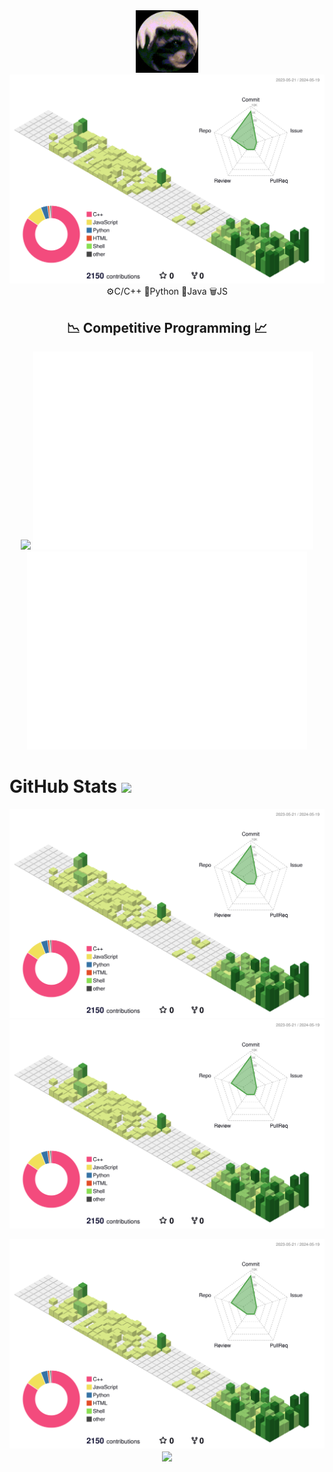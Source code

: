 <div align="center">
  	<img src="/experiment/giphy.gif" alt="Hi" width="100" />
	<div align="center">

<picture>
  <source media="(prefers-color-scheme: dark)" srcset="https://readme-typing-svg.demolab.com?font=Fira+Code&weight=900&size=25&pause=1000&color=0EF7F4&center=true&vCenter=true&random=false&width=435&lines=Engineer;I+write+Bugs!;Explore+What+I've+Build;They+say+I'm+Introvert">
  <source media="(prefers-color-scheme: light)" srcset="https://readme-typing-svg.demolab.com?font=Fira+Code&weight=900&size=21&pause=1000&color=34F700&center=true&vCenter=true&random=false&width=435&lines=Engineer;I+write+Bugs!;Explore+What+I've+Build;They+say+I'm+Introvert">
  <img alt="GitHub Profile Image" src="/profile-3d-contrib/profile-green-animate.svg">
</picture>
</div>
	<div> ⚙️C/C++  🐍Python  👾Java  🗑️JS </div>

</div>
<div align="center"><b><h2>📉 Competitive Programming 📈</h2></b></div>
<p align="middle">
<img height="315em" src="https://leetcard.jacoblin.cool/raoxaman?theme=dark&font=Duru%20Sans&ext=contest&border=0&radius=13" />
<img height="317em" src="https://raw.githubusercontent.com/amanraox/cp-statistics/main/output/light_card.svg" />
<picture>
<source media="(prefers-color-scheme: dark)" srcset="">
<img height="317em" src="https://raw.githubusercontent.com/amanraox/cp-statistics/main/output/light_card.svg#gh-dark-mode-only" />
</picture>
</p>

<!--
<img height="317em" src="https://raw.githubusercontent.com/amanraox/cp-statistics/main/output/light_card.svg#gh-dark-mode-only" />
<p style="width: 300px;">
<picture>
  <source media="(prefers-color-scheme: dark)" srcset="https://leetcard.jacoblin.cool/raoxaman?theme=light&font=Karma&ext=contest">
</picture>

<picture>
  <source media="(prefers-color-scheme: dark)" srcset="https://raw.githubusercontent.com/sudiptob2/cf-stats/main/output/light_card.svg">
  <img alt="GitHub Profile Image" src="https://raw.githubusercontent.com/sudiptob2/cf-stats/main/output/light_card.svg" width="400">
</picture>
<picture>
  <source media="(prefers-color-scheme: dark)" srcset="https://raw.githubusercontent.com/sudiptob2/cf-stats/main/output/light_card.svg">
  <img alt="GitHub Profile Image" src="https://skillicons.dev/icons?i=java,nodejs&theme=light">
</picture>
</p>
-->


# GitHub Stats <img src = "https://media2.giphy.com/media/MIGbtLZoVjbl0bYbAd/giphy.gif?cid=ecf05e47aesxaltjbkcl14elm14io1ph1oj1i3buk2388c21&rid=giphy.gif&ct=s" width =40px>
<picture>
  <source media="(prefers-color-scheme: dark)" srcset="/profile-3d-contrib/profile-night-rainbow.svg">
  <source media="(prefers-color-scheme: light)" srcset="/profile-3d-contrib/profile-green-animate.svg">
  <img alt="GitHub Profile Image" src="/profile-3d-contrib/profile-green-animate.svg">
</picture>
 <!-- <img src="/profile-3d-contrib/profile-green-animate.svg" alt="Hi" /> 
 rel="noopener noreferrer"
 -->
 
 <div align="center">
 <picture>
  <source media="(prefers-color-scheme: dark)" srcset="http://github-profile-summary-cards.vercel.app/api/cards/profile-details?username=amanraox&theme=2077">
  <source media="(prefers-color-scheme: light)" srcset="http://github-profile-summary-cards.vercel.app/api/cards/profile-details?username=amanraox&theme=github">
  <img alt="GitHub Profile Image" src="/profile-3d-contrib/profile-green-animate.svg">
</picture>
 </div>
 <!--
<div style="width: 50%; margin: 0 auto;">
            <picture>
                <source media="(prefers-color-scheme: dark)" srcset="https://leetcard.jacoblin.cool/raoxaman?theme=dark">
  		<source media="(prefers-color-scheme: light)" srcset="https://leetcard.jacoblin.cool/raoxaman?theme=light">
                <img src="image1-light.jpg" alt="Image 1" style="width: 100%; height: auto;">
            </picture>
</div>
<div style="width: 50%; margin-left: auto;">
            <picture>
                <source media="(prefers-color-scheme: dark)" srcset="/asset/spotifyd.svg">
  		<source media="(prefers-color-scheme: light)" srcset="/asset/spotifyd.svg">
                <img src="image2-light.jpg" alt="Image 2" style="width: 100%; height: auto;">
            </picture>
</div>				-->

<p align="middle">
   <a href="https://open.spotify.com/album/3pFzzo6Z1oD7qaxk4DBJpY?si=KhZeMgEORZivgn9SKuw8eQ" target="_blank" rel="noopener noreferrer">
	  <picture>
  <source media="(prefers-color-scheme: light)" srcset="/asset/spotifyl.svg">
		  <source media="(prefers-color-scheme: dark)" srcset="/asset/spotifyd.svg">
  <img alt="GitHub Profile Image" src="/profile-3d-contrib/profile-green-animate.svg">
</picture>
  </a>
<picture>
  <source media="(prefers-color-scheme: light)" srcset="https://readme-jokes.vercel.app/api?bgColor=%23ffffff&textColor=%23ffffff&aColor=%2300ff1a&borderColor=%2300f2ff">
	<source media="(prefers-color-scheme: dark)" srcset="https://readme-jokes.vercel.app/api?bgColor=%23000000&textColor=%23ffffff&aColor=%2300ff1a&borderColor=%2300f2ff">
<img src="https://readme-jokes.vercel.app/api?bgColor=%23ffffff&textColor=%23ffffff&aColor=%2300ff1a&borderColor=%2300f2ff"style="vertical-align: middle;" />
</picture>
</p>
